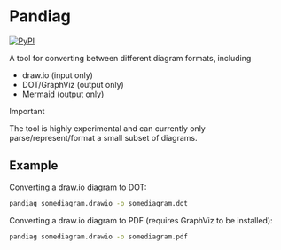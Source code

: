 # Pandiag

[![PyPI](https://img.shields.io/pypi/v/pandiag)](https://pypi.org/project/pandiag)

A tool for converting between different diagram formats, including

- draw.io (input only)
- DOT/GraphViz (output only)
- Mermaid (output only)

> [!IMPORTANT]
> The tool is highly experimental and can currently only parse/represent/format a small subset of diagrams.

## Example

Converting a draw.io diagram to DOT:

```sh
pandiag somediagram.drawio -o somediagram.dot
```

Converting a draw.io diagram to PDF (requires GraphViz to be installed):

```sh
pandiag somediagram.drawio -o somediagram.pdf
```
